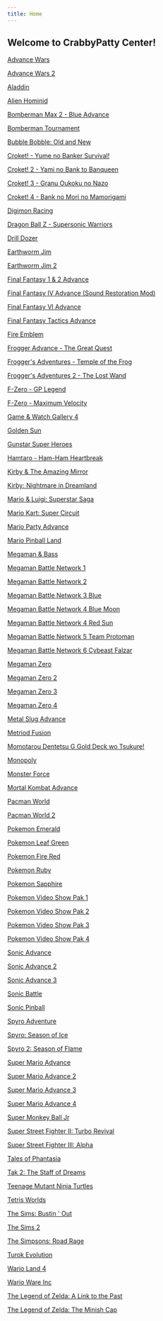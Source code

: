 ```yaml
---
title: Home
---
```


## Welcome to CrabbyPatty Center!

<a href="launcher.html#advancewars">Advance Wars</a>

<a href="launcher.html#advancewars2">Advance Wars 2</a>

<a href="launcher.html#aladdin">Aladdin</a>

<a href="launcher.html#alienhominid">Alien Hominid</a>

<a href="launcher.html#bomberman_max2blue">Bomberman Max 2 - Blue Advance</a>

<a href="launcher.html#bomberman_tournament">Bomberman Tournament</a>

<a href="launcher.html#bubblebobble">Bubble Bobble: Old and New</a>

<a href="launcher.html#croket1">Croket! - Yume no Banker Survival!</a>

<a href="launcher.html#croket2">Croket! 2 - Yami no Bank to Banqueen</a>

<a href="launcher.html#croket3">Croket! 3 - Granu Oukoku no Nazo</a>

<a href="launcher.html#croket4">Croket! 4 - Bank no Mori no Mamorigami</a>

<a href="launcher.html#digimon_racing">Digimon Racing</a>

<a href="launcher.html#dbz_supersonic">Dragon Ball Z - Supersonic Warriors</a>

<a href="launcher.html#drilldozer">Drill Dozer</a>

<a href="launcher.html#earthwormjim">Earthworm Jim

<a href="launcher.html#earthwormjim2">Earthworm Jim 2</a>

<a href="launcher.html#ff1and2">Final Fantasy 1 & 2 Advance</a>

<a href="./launcher.html#ff4S">Final Fantasy IV Advance (Sound Restoration Mod)</a>

<a href="./launcher.html#ff6">Final Fantasy VI Advance</a>

<a href="./launcher.html#final_fantasy_tactics">Final Fantasy Tactics Advance</a>

<a href="./launcher.html#fire_emblem">Fire Emblem</a>

<a href="./launcher.html#frogger1">Frogger Advance - The Great Quest</a>

<a href="./launcher.html#frogger2">Frogger's Adventures - Temple of the Frog</a>

<a href="./launcher.html#frogger3">Frogger's Adventures 2 - The Lost Wand</a>

<a href="./launcher.html#fzero_gp">F-Zero - GP Legend</a>

<a href="./launcher.html#fzero_max">F-Zero - Maximum Velocity</a>

<a href="./launcher.html#gamewatch4">Game &amp; Watch Gallery 4</a>

<a href="./launcher.html#goldensun">Golden Sun</a>

<a href="./launcher.html#gunstar_super_heroes">Gunstar Super Heroes</a>

<a href="./launcher.html#hamtaro_heartbreak">Hamtaro - Ham-Ham Heartbreak</a>

<a href="./launcher.html#kirbymirror">Kirby &amp; The Amazing Mirror</a>

<a href="./launcher.html#kirbynightmare">Kirby: Nightmare in Dreamland</a>

<a href="./launcher.html#superstar">Mario &amp; Luigi: Superstar Saga</a>

<a href="./launcher.html#mariokart">Mario Kart: Super Circuit</a>

<a href="./launcher.html#marioparty">Mario Party Advance</a>

<a href="./launcher.html#mariopinball">Mario Pinball Land</a>

<a href="./launcher.html#megamanbass">Megaman &amp; Bass</a>

<a href="./launcher.html#megaman_battle1">Megaman Battle Network 1</a>

<a href="./launcher.html#megaman_battle2">Megaman Battle Network 2</a>

<a href="./launcher.html#megaman_battle3_blue">Megaman Battle Network 3 Blue</a>

<a href="./launcher.html#megaman_battle4_blue">Megaman Battle Network 4 Blue Moon</a>

<a href="./launcher.html#megaman_battle4_red">Megaman Battle Network 4 Red Sun</a>

<a href="./launcher.html#megaman_battle5">Megaman Battle Network 5 Team Protoman</a>

<a href="./launcher.html#megaman_battle6">Megaman Battle Network 6 Cybeast Falzar</a>

<a href="./launcher.html#megaman_zero1">Megaman Zero</a>

<a href="./launcher.html#megaman_zero2">Megaman Zero 2</a>

<a href="./launcher.html#megaman_zero3">Megaman Zero 3</a>

<a href="./launcher.html#megaman_zero4">Megaman Zero 4</a>

<a href="./launcher.html#metalslug">Metal Slug Advance</a>

<a href="./launcher.html#metroid_fusion">Metriod Fusion</a>

<a href="./launcher.html#momotarou_dentetsu">Momotarou Dentetsu G Gold Deck wo Tsukure!</a>

<a href="./launcher.html#monopoly">Monopoly</a>

<a href="./launcher.html#monster_force">Monster Force</a>

<a href="./launcher.html#mortal_kombat">Mortal Kombat Advance</a>

<a href="./launcher.html#pacman_world">Pacman World</a>

<a href="./launcher.html#pacman_world2">Pacman World 2</a>

<a href="./launcher.html#pokemonemerald">Pokemon Emerald</a>

<a href="./launcher.html#pokemongreen">Pokemon Leaf Green</a>

<a href="./launcher.html#pokemonred">Pokemon Fire Red</a>

<a href="./launcher.html#pokemonruby">Pokemon Ruby</a>

<a href="./launcher.html#pokemonsapphire">Pokemon Sapphire</a>

<a href="./launcher.html#gba_video_pokemon_1">Pokemon Video Show Pak 1</a>

<a href="./launcher.html#gba_video_pokemon_2">Pokemon Video Show Pak 2</a>

<a href="./launcher.html#gba_video_pokemon_3">Pokemon Video Show Pak 3</a>

<a href="./launcher.html#gba_video_pokemon_4">Pokemon Video Show Pak 4</a>

<a href="./launcher.html#sonic_advance">Sonic Advance</a>

<a href="./launcher.html#sonic_advance2">Sonic Advance 2</a>

<a href="./launcher.html#sonic_advance3">Sonic Advance 3</a>

<a href="./launcher.html#sonicbattle">Sonic Battle</a>

<a href="./launcher.html#sonicpinball">Sonic Pinball</a>

<a href="./launcher.html#spyro_adventure">Spyro Adventure</a>

<a href="./launcher.html#spyro_ice">Spyro: Season of Ice</a>

<a href="./launcher.html#spyro_flame">Spyro 2: Season of Flame</a>

<a href="./launcher.html#supermarioadvance">Super Mario Advance</a>

<a href="./launcher.html#supermarioadvance2">Super Mario Advance 2</a>

<a href="./launcher.html#supermarioadvance3">Super Mario Advance 3</a>

<a href="./launcher.html#supermarioadvance4">Super Mario Advance 4</a>

<a href="./launcher.html#supermonkeyballjr">Super Monkey Ball Jr</a>

<a href="./launcher.html#super_street_fighter_2_turbo_revival">Super Street Fighter II: Turbo Revival</a>

<a href="./launcher.html#super_street_fighter_3_alpha">Super Street Fighter III: Alpha</a>

<a href="./launcher.html#tales_of_phantasia">Tales of Phantasia</a>

<a href="./launcher.html#tak2_staff_of_dreams">Tak 2: The Staff of Dreams</a>

<a href="./launcher.html#tmnt">Teenage Mutant Ninja Turtles</a>

<a href="./launcher.html#tetris_worlds">Tetris Worlds</a>

<a href="./launcher.html#sims_bustin_out">The Sims: Bustin &#39; Out</a>

<a href="./launcher.html#sims2">The Sims 2</a>

<a href="./launcher.html#simpsons">The Simpsons: Road Rage</a>

<a href="./launcher.html#turok_evolution">Turok Evolution</a>

<a href="./launcher.html#warioland4">Wario Land 4</a>

<a href="./launcher.html#wario_ware">Wario Ware Inc</a>

<a href="./launcher.html#zelda_past">The Legend of Zelda: A Link to the Past</a>

<a href="./launcher.html#zelda_minish">The Legend of Zelda: The Minish Cap</a>
